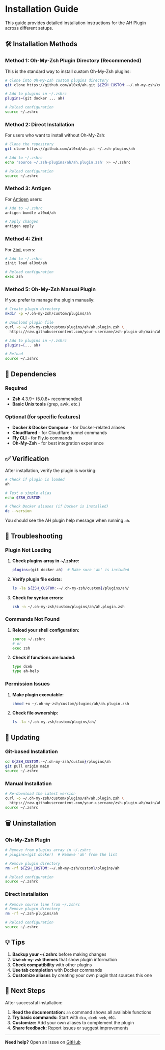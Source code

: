 # Installation Guide

This guide provides detailed installation instructions for the AH Plugin across different setups.

## 🛠️ Installation Methods

### Method 1: Oh-My-Zsh Plugin Directory (Recommended)

This is the standard way to install custom Oh-My-Zsh plugins:

```bash
# Clone into Oh-My-Zsh custom plugins directory
git clone https://github.com/al0xd/ah.git ${ZSH_CUSTOM:-~/.oh-my-zsh/custom}/plugins/ah

# Add to plugins in ~/.zshrc
plugins=(git docker ... ah)

# Reload configuration
source ~/.zshrc
```

### Method 2: Direct Installation

For users who want to install without Oh-My-Zsh:

```bash
# Clone the repository
git clone https://github.com/al0xd/ah.git ~/.zsh-plugins/ah

# Add to ~/.zshrc
echo 'source ~/.zsh-plugins/ah/ah.plugin.zsh' >> ~/.zshrc

# Reload configuration
source ~/.zshrc
```

### Method 3: Antigen

For [Antigen](https://github.com/zsh-users/antigen) users:

```bash
# Add to ~/.zshrc
antigen bundle al0xd/ah

# Apply changes
antigen apply
```

### Method 4: Zinit

For [Zinit](https://github.com/zdharma-continuum/zinit) users:

```bash
# Add to ~/.zshrc
zinit load al0xd/ah

# Reload configuration
exec zsh
```

### Method 5: Oh-My-Zsh Manual Plugin

If you prefer to manage the plugin manually:

```bash
# Create plugin directory
mkdir -p ~/.oh-my-zsh/custom/plugins/ah

# Download plugin file
curl -o ~/.oh-my-zsh/custom/plugins/ah/ah.plugin.zsh \
  https://raw.githubusercontent.com/your-username/zsh-plugin-ah/main/ah.plugin.zsh

# Add to plugins in ~/.zshrc
plugins=(... ah)

# Reload
source ~/.zshrc
```

## 🔧 Dependencies

### Required
- **Zsh** 4.3.9+ (5.0.8+ recommended)
- **Basic Unix tools** (grep, awk, etc.)

### Optional (for specific features)
- **Docker & Docker Compose** - for Docker-related aliases
- **Cloudflared** - for Cloudflare tunnel commands
- **Fly CLI** - for Fly.io commands
- **Oh-My-Zsh** - for best integration experience

## ✅ Verification

After installation, verify the plugin is working:

```bash
# Check if plugin is loaded
ah

# Test a simple alias
echo $ZSH_CUSTOM

# Check Docker aliases (if Docker is installed)
dc --version
```

You should see the AH plugin help message when running `ah`.

## 🐛 Troubleshooting

### Plugin Not Loading

1. **Check plugins array in ~/.zshrc:**
   ```bash
   plugins=(git docker ah)  # Make sure 'ah' is included
   ```

2. **Verify plugin file exists:**
   ```bash
   ls -la ${ZSH_CUSTOM:-~/.oh-my-zsh/custom}/plugins/ah/
   ```

3. **Check for syntax errors:**
   ```bash
   zsh -n ~/.oh-my-zsh/custom/plugins/ah/ah.plugin.zsh
   ```

### Commands Not Found

1. **Reload your shell configuration:**
   ```bash
   source ~/.zshrc
   # or
   exec zsh
   ```

2. **Check if functions are loaded:**
   ```bash
   type dceb
   type ah-help
   ```

### Permission Issues

1. **Make plugin executable:**
   ```bash
   chmod +x ~/.oh-my-zsh/custom/plugins/ah/ah.plugin.zsh
   ```

2. **Check file ownership:**
   ```bash
   ls -la ~/.oh-my-zsh/custom/plugins/ah/
   ```

## 🔄 Updating

### Git-based Installation
```bash
cd ${ZSH_CUSTOM:-~/.oh-my-zsh/custom}/plugins/ah
git pull origin main
source ~/.zshrc
```

### Manual Installation
```bash
# Re-download the latest version
curl -o ~/.oh-my-zsh/custom/plugins/ah/ah.plugin.zsh \
  https://raw.githubusercontent.com/your-username/zsh-plugin-ah/main/ah.plugin.zsh
source ~/.zshrc
```

## 🗑️ Uninstallation

### Oh-My-Zsh Plugin
```bash
# Remove from plugins array in ~/.zshrc
# plugins=(git docker)  # Remove 'ah' from the list

# Remove plugin directory
rm -rf ${ZSH_CUSTOM:-~/.oh-my-zsh/custom}/plugins/ah

# Reload configuration
source ~/.zshrc
```

### Direct Installation
```bash
# Remove source line from ~/.zshrc
# Remove plugin directory
rm -rf ~/.zsh-plugins/ah

# Reload configuration
source ~/.zshrc
```

## 💡 Tips

1. **Backup your ~/.zshrc** before making changes
2. **Use `oh-my-zsh` themes** that show plugin information
3. **Check compatibility** with other plugins
4. **Use tab completion** with Docker commands
5. **Customize aliases** by creating your own plugin that sources this one

## 🎯 Next Steps

After successful installation:

1. **Read the documentation:** `ah` command shows all available functions
2. **Try basic commands:** Start with `dcu`, `dceb web`, etc.
3. **Customize:** Add your own aliases to complement the plugin
4. **Share feedback:** Report issues or suggest improvements

---

**Need help?** Open an issue on [GitHub](https://github.com/your-username/zsh-plugin-ah/issues)
